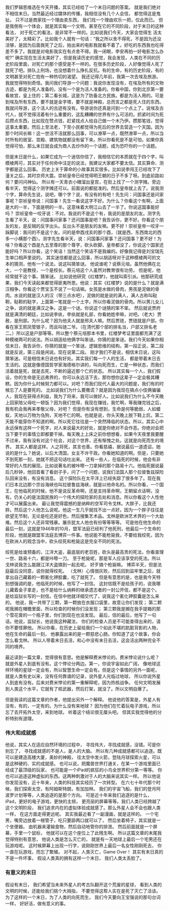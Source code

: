 ###
我们罗辑思维选在今天开播，其实已经给了一个末日问题的答案。
就是我们绝对不相信末日。当然最近经过媒体的传播，我相信没有几个人会信，
都觉得这是鬼扯。
只不过是商家找一个理由卖东西，
我们找一个理由欢乐一把，仅此而已。
但是我倒有一个体会，就是其实每一个文明，甚至在它的不同阶段，对于末日的这种看法，
对于死亡的看法，是非常不一样的。比如说我们今天，大家会觉得生
活太美好了，太精彩了。比如我个人就有一句话：“我之所以舍不得死，不是因为还没活够，是因为后面我死了之后，拍出来的电影我就看不着了。好吃的东西我也吃得差不多了。我就是对电影我实在有点舍不得。我一闭眼，李安再拍一好电影怎么办呢?” 确实现在生活太美好了，但是我读历史的感觉，我会发现，人类在不同的历史阶段里面，对死亡的那个感受是不一样的。在很多历史阶段，人好像觉得人死了就死了吧。排队上刑场，也没想着什么挣扎反抗。有的生命，有的历史阶段，有的文明甚至对死亡抱有一种热切的渴望。 我还记得几年前，我第一次去埃及旅游。我就觉得特别奇怪。我问我们导游一个问题：我说你发现没有，在埃及所有的文物古迹，都是为死人准备的，没有一个是为活人准备的。你看中国，你到北京第一要看故宫，皇上住的；第二看长城，这是为了防备北方民族。都是为活人用的。可是到埃及所有东西，要不就是金字塔，要不就是神殿，总而言之都是死人住的东西。 我就问导游，这个活人的古迹有没有。导游说你还真是问到一个点上了。说埃及古代人，就不觉得活着有什么重要的，这乱糟糟的世界有什么可活的。抓紧时间为死后攒点东西，比如现在赞点钱，赶紧找点人给自己做一个木乃伊。攒那笔钱，觉得这事太重要。然后上至法老，下至小民都觉得为死后的世界去营造一个天国。因为那个时间长嘛！这一世活不活就那么回事，可以潦草一点，既然潦草一点，所以当时所有的居室、宫殿、建筑物就都没有留下来。所以你看死是不是可怕，如果你真觉得可怕，那么末日就会成为商人去炒作的一个话题，成为恐吓你的一个话题。

但是末日是什么，如果它成为一个迷信你信了，我相信它的本质就在于四个字，叫模棱两可，其实对于任何命中注定的说法，我建议大家都不要太信。其实算命、测字都是这么回事。
历史上关于算命的小故事其实很多。比如说李闯王已经攻下了潼关之后，其时京师大震。崇祯皇帝已经觉得明王朝的日子不多了呀。到底前路如何？要问问神仙。
所以有一天青衣小帽溜出皇宫，在街上找了一个测字摊。旁边看半天，觉得这个测字摊还可以。前面说的都挺准的。然后皇帝就上去了。说我测个字，算命先生说，说吧，哪个字？说，有没有的有吧！先生问：问国事还是问家事呢？崇祯皇帝说：问国事！先生一看说这字不好。为什么？你看这个有啊，上面是大的一半，下面是明的一半。这意味着大明江山去了一半了。你说这国事能好吗？ 崇祯皇帝一咬牙说：不对。我说的不是这个有，我说的是朋友的友。测字先生看了半天，说：问国事问家事？还问国事是吧？我告诉你，更不好。你看这个朋友的友，是反贼的反字出头。反出头不是朋友的友嘛。更不好！崇祯皇帝一咬牙一跺脚说：我问的不是这个友。问的是申酉戌亥的那个酉，（就是西，东西南北的西多一小横那个酉）。测字先生看半天，说：问国事问家事？还问国事？更不好！为啥？你看这个酉是九五至尊的那个尊字，砍头砍脚，皇帝都没了，你说这个国家还能好吗？所以你看，这个笑话！当然这个笑话不是我编的。好像我记得是刘宝瑞先生单口相声里说的。
其实迷信都是这么回事，所以胡适呀对于这种模棱两可的文本的猜测，他有一个说法，说这叫猜笨谜。
他说谁呢？说蔡元培。虽然他俩在北大，一个是教授，一个是校长。蔡元培这个人虽然对教育很有功劳。
但是呢，他经常就干这个事。猜笨谜。 比如说他研究《红楼梦》，他就叫索引派。他那研究成果，我们今天读起来都觉得匪夷所思。他说：其实《红楼梦》说的是什么？就是满汉相争，你看这个贾宝玉不说了一句话嘛。女孩是水做的骨肉，男孩是泥做的骨肉。水说的就是汉人的汉（带三点水吧），泥做的就是说的满人，满人古称叫鞑靼，鞑靼的鞑字，上面第一笔就是一个土字。所以你看泥做的骨肉。所以男儿女儿之争，说的就是满汉之争。这是一个谜。你说这个谜猜的笨不笨。 然后就说贾府就是满清的朝廷，比如说李纨，李纨就是礼部，你看她姓李嘛，对吧。（老大）贾赦，是刑部。为什么呢？因为他夫人就是邢夫人嘛。然后贾琏，贾琏就是户部。你看在家王熙凤管银子，而且叫琏二爷。（在清代那个部的排名当，户部又排名老二。）所以这是户部等等。所以整个蔡元培那本书里，红楼梦考证里面都充满了这种模棱两可的说法。所以胡适给他俩字叫笨谜。你猜的是笨谜。我们今天如果你相信末日，我告诉你，你猜的就是一个笨谜。逻辑思维的结构，第一段正说，第二段就是反说，第三段是闲说。现在说第二段。
刚才我们不是说，相信末日说，这叫猜笨迷。可是相信末日说也有好处。其实我们每一个人的生活，
都是带着末日去生活的。这就是像德国哲学家海德格尔讲的，叫向死而生，亡是一种状态，而我们活着就是死，就是去死，不断的逼近那个亡的状态。 所以其实每一个人，我们假设，你的生命是无远弗界的，你可以永远活下去，那你想你这辈子一定会极其糟糕。因为你什么时候努力都可以。对吧？而我们现代人最大的问题是，我们有的时候忘了人是要死的。 比如说我们为什么要撒谎？就是因为我现在搞点小伎俩骗骗人，我现在获得点利益，我为了将来，我可以做好人。比如说我们为什么不今天晚上回家陪父母吃一顿饭？因为我们觉得，我现在赚钱，我忙啊，等我赚完钱之后，我有机会我再来孝敬父母，对吧？ 但是你有没有想到，生命是何等脆弱，人如蝼蚁，天地以万物为刍狗，天地不仁的啊。也就是说，你头天晚上脱下鞋上炕，第二天能不能穿你不知道的啊。所以死它往往是一个突然降临的状态。所以，其实心中永远保有这样一个死字，对人来说最大的好处，就是你绝对不会作恶。你绝对会把当下要干的事情立即都要干掉。每天晚上上床之前你想想看，如果今天夜里我要醒不过来，我有没有对这个社会，对这个世界，还有惭愧之处。这就是向死而生的境界。 其实人都是这样。人之将死，其言也善。你看慈禧，据说最后一道遗诏，她说的是什么？她说，以后大清国，女主不许干政。你看她知道的啊。但是，只要她不到死那一刻，她就不把这句话吐出来。 还有一些人，在临死的时候，他会有非常好的人性的展现。比如说著名的被咔嚓一刀拿掉的那个路易十六。他临死据说最后几秒钟，他回首看了看刽子手，问了一个问题，说我们法国人那个拉彼鲁兹探险队回来没有，有没有消息。 这个探险队在太平洋上已经失踪了很多年了。现在我们日本北边那个宗谷海峡也叫拉彼鲁兹海峡，就是以他命名的。所以你看，一个国王，在他临死的时候，他不是说反革命啊，还是支持革命啊，王朝留点话啊，没有。仍关心的是法国民族的一个伟大的探险家的去处和消息。所以你看这个人性他才可以展露出来。 最让我觉得震撼的是纳粹的空军司令戈林。大胖子，比我还胖。然后这个人他怎么说呢。他这一生几乎就找不出一点好。因为一个胖子往往是欲望无节制，无论是吃还是好色，然后搜集艺术品。戈林是欧洲艺术界的一个大劫难。然后这个人还非常残暴。屠杀犹太人他也有份等等等等。 可是他在他生命的最后一刻，这就是1946年的10月，盟军法庭已经判了他死刑，他最后一个生命的阶段，他就是跟盟军法庭去博弈一件事。他说能不能枪毙我，不要给我绞死，因为在欧洲人的观念当中，砍头绞死和枪毙这是完全不同的死法。

绞死是给谁预备的，江洋大盗，最底层的老百姓，砍头是最高贵的死法，你看查理一世、路易十六，都是咔嚓一刀。
至于枪毙呢，那是军人应该享受的死法。所以戈林说我怎么能跟江洋大盗搞到一起去呢。
好歹搞个枪毙嘛。 博弈半天，但是法庭最后没同意，说你就得绞死。
（戈林）心情很灰败，然后回到监牢里之后，就拿出自己藏着的一颗氰化钾胶囊，吃了就死了。
但是有意思的是，也是我今天特别想强调的是，他临死的时候，他写了一封信。
这封信既不是给孩子的，说我哪儿藏着金子拿走，也不是给什么纳粹的继承遗志者的一封公开信，都不是这个。
是给监狱长写的一封信。在信中他就详细交代了，说我这个氰化钾胶囊是怎么来的。
他说，我一共带了三颗，第一颗放在衣服口袋里，故意让你们发现；
第二颗呢我搁在帽檐里面，所以检查的时候你们没发现；
第三颗我是搁在我手提箱的那个雪花膏的一个瓶子里，你们到现在也没发现。
最后，信的最后，他写了一句话。他说，监狱长，他说我这种藏法，
你们的检查人员是不可能查得出来的，请你不要怪罪他。
所以你看，在历史上留给我们一个如此不堪的肮脏背影的人物，他在生命的最后一刻，
他暴露出来的是一颗慈悲心肠。你知道了这个故事，你会怎么看戈林。
所以人带着末日去活，和心中没有末日去活，这会活出两种完全不同的境界。

最近读到一篇文章，觉得很有意思。他是解释费米悖论的。费米悖论说什么呢？
就是外星人到底有没有。这个悖论分两边。第一，你说宇宙如此广阔，
像地球这样环境的星球一定会有，所以智慧生命一定会有。但是这个事情的另外一面呢，
就是人类有史以来，没有任何靠谱的记录，说外星人光临过地球，
所以你说外星人到底有没有。后来对费米悖论的第一重解释呢，因为热核战争。
任何文明发展到人类这个水平，它就有了核武器，然后打架，就没了。所以文明自爆了。

但是我读的这篇文章的作者，他提出另外一个解释。
他说他的答案是，外星人有没有，有的，一定有的。为什么没有来地球？
因为他们在忙着玩电子游戏，所以忘了去开拓外太空，来到地球。
听着这个结论很无厘头吧。
但其实我觉得他的分析特别有道理。

### 伟大和成就感
他说，其实人在适应自然环境的过程中，
寻找伟大，寻找成就感，没错。可是你别忘了，
寻找成就感的不是人，是人的大脑。
所以有几种成就感都可以追逐。既可以是建造高楼大厦，美妙的神殿，
往太空中发火箭，登陆月球探索火星，可以是这种硬的、实的成就感。
也可以说，把魔兽世界打通关，在某一个游戏里面已经成了最顶级的玩家，
也可能是一个iPad的疯狂的小鸟全世界积分第一等等。
你也可以追逐这种虚拟的东西。这两种刺激对于人的大脑来说其实一样。
所以他说你发现没有，近十年来，人类的科技其实经历了一次转型。
在六七十年代那个时候，我们探索太空，有阿姆斯特朗，有加加林。
我们的宇宙飞船，我们的登月阿波罗计划等等，人类追逐的是那个方向。
可是近十年来我们追逐的是什么，iPad，更好的电子游戏，更快的主频，
更亮丽的屏幕等等。我们人类已经跨越了这个文明阶段，
我们追求内在的虚拟体验成就感了。那么外星人会不会也跟人类一样，
在这方面走得更远呢。 其实我最近看了一副漫画，就是这样的。
一个宅男，嘴旁边放着一根管子，吃只要舔两口就可以了，
然后坐着椅子，其实就是一个坐便器。
由机器来灌输食物，然后自动地管你的排泄。
然后前面就是一个屏幕，手里一个鼠标，
他就可以在这个座位上了此残生啊。
所以这篇文章的末尾我觉得特别有意思，
他说人类是怎么灭亡的，
就是有一天地球上最后一个宅男还在玩游戏呢。
这时候屏幕上出现一行字，说刚刚世界上最后一名女性刚刚死去，
你一直在玩游戏，而忘了繁殖。
对不起，人类灭亡，Game Over！
其实有末日真的不是一件坏事，
假设人类真的拥有这样一个末日，
我们人类太丢脸了。

### 有意义的末日
假设有末日，
我们希望当未来外星人的考古队翻开这个荒废的星球，
看到人类的文明的时候，还能给我们挑个大拇指，
不要觉得这帮人实在是死了灭亡了活该。
为了这样的一个末日，为了人类的向死而生，
我们今天要向王宝强说的那句台词一样，
好好活，做有意义的事。

